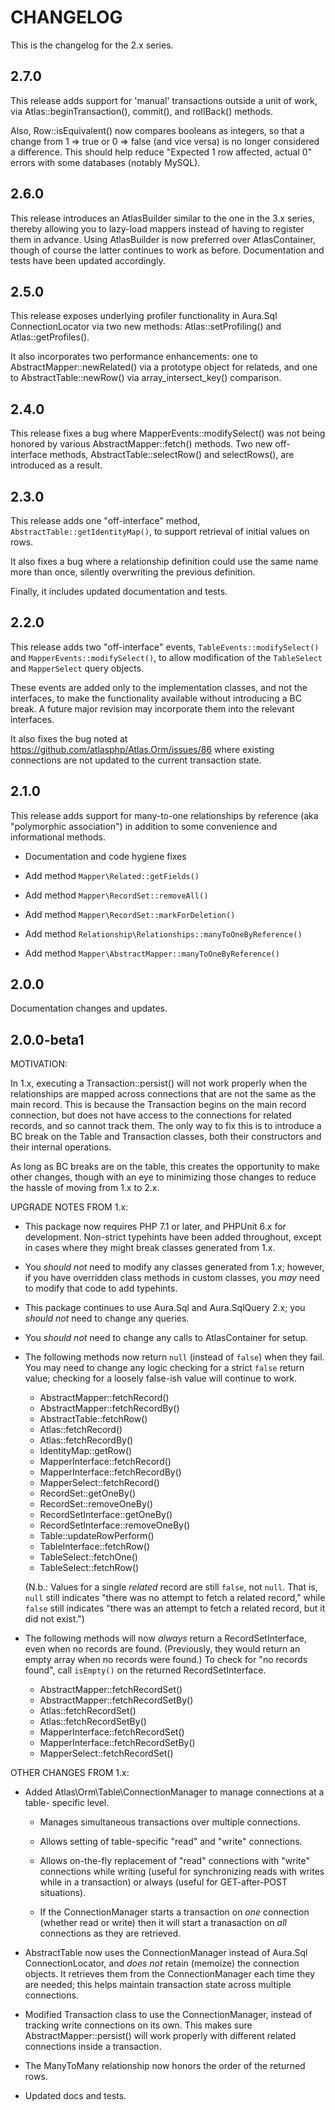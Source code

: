 # CHANGELOG

This is the changelog for the 2.x series.

## 2.7.0

This release adds support for 'manual' transactions outside a unit of work,
via Atlas::beginTransaction(), commit(), and rollBack() methods.

Also, Row::isEquivalent() now compares booleans as integers, so that a change
from 1 => true or 0 => false (and vice versa) is no longer considered a
difference. This should help reduce "Expected 1 row affected, actual 0" errors
with some databases (notably MySQL).

## 2.6.0

This release introduces an AtlasBuilder similar to the one in the 3.x series,
thereby allowing you to lazy-load mappers instead of having to register them
in advance. Using AtlasBuilder is now preferred over AtlasContainer, though
of course the latter continues to work as before. Documentation and tests have
been updated accordingly.

## 2.5.0

This release exposes underlying profiler functionality in Aura.Sql
ConnectionLocator via two new methods: Atlas::setProfiling() and
Atlas::getProfiles().

It also incorporates two performance enhancements: one to
AbstractMapper::newRelated() via a prototype object for relateds, and one to
AbstractTable::newRow() via array_intersect_key() comparison.

## 2.4.0

This release fixes a bug where MapperEvents::modifySelect() was not being
honored by various AbstractMapper::fetch() methods. Two new off-interface
methods, AbstractTable::selectRow() and selectRows(), are introduced as a
result.

## 2.3.0

This release adds one "off-interface" method, `AbstractTable::getIdentityMap()`,
to support retrieval of initial values on rows.

It also fixes a bug where a relationship definition could use the same name more
than once, silently overwriting the previous definition.

Finally, it includes updated documentation and tests.

## 2.2.0

This release adds two "off-interface" events, `TableEvents::modifySelect()` and
`MapperEvents::modifySelect()`, to allow modification of the `TableSelect` and
`MapperSelect` query objects.

These events are added only to the implementation classes, and not the
interfaces, to make the functionality available without introducing a BC break.
A future major revision may incorporate them into the relevant interfaces.

It also fixes the bug noted at <https://github.com/atlasphp/Atlas.Orm/issues/86>
where existing connections are not updated to the current transaction state.

## 2.1.0

This release adds support for many-to-one relationships by reference (aka
"polymorphic association") in addition to some convenience and informational
methods.

- Documentation and code hygiene fixes

- Add method `Mapper\Related::getFields()`

- Add method `Mapper\RecordSet::removeAll()`

- Add method `Mapper\RecordSet::markForDeletion()`

- Add method `Relationship\Relationships::manyToOneByReference()`

- Add method `Mapper\AbstractMapper::manyToOneByReference()`

## 2.0.0

Documentation changes and updates.

## 2.0.0-beta1

MOTIVATION:

In 1.x, executing a Transaction::persist() will not work properly when the
relationships are mapped across connections that are not the same as the main
record. This is because the Transaction begins on the main record connection,
but does not have access to the connections for related records, and so cannot
track them. The only way to fix this is to introduce a BC break on the Table and
Transaction classes, both their constructors and their internal operations.

As long as BC breaks are on the table, this creates the opportunity to make
other changes, though with an eye to minimizing those changes to reduce the
hassle of moving from 1.x to 2.x.

UPGRADE NOTES FROM 1.x:

- This package now requires PHP 7.1 or later, and PHPUnit 6.x for development.
  Non-strict typehints have been added throughout, except in cases where they
  might break classes generated from 1.x.

- You *should not* need to modify any classes generated from 1.x; however, if
  you have overridden class methods in custom classes, you *may* need to modify
  that code to add typehints.

- This package continues to use Aura.Sql and Aura.SqlQuery 2.x; you *should not*
  need to change any queries.

- You *should not* need to change any calls to AtlasContainer for setup.

- The following methods now return `null` (instead of `false`) when they fail.
  You may need to change any logic checking for a strict `false` return value;
  checking for a loosely false-ish value will continue to work.

    - AbstractMapper::fetchRecord()
    - AbstractMapper::fetchRecordBy()
    - AbstractTable::fetchRow()
    - Atlas::fetchRecord()
    - Atlas::fetchRecordBy()
    - IdentityMap::getRow()
    - MapperInterface::fetchRecord()
    - MapperInterface::fetchRecordBy()
    - MapperSelect::fetchRecord()
    - RecordSet::getOneBy()
    - RecordSet::removeOneBy()
    - RecordSetInterface::getOneBy()
    - RecordSetInterface::removeOneBy()
    - Table::updateRowPerform()
    - TableInterface::fetchRow()
    - TableSelect::fetchOne()
    - TableSelect::fetchRow()

  (N.b.: Values for a single *related* record are still `false`, not `null`.
  That is, `null` still indicates "there was no attempt to fetch a related
  record," while `false` still indicates "there was an attempt to fetch a
  related record, but it did not exist.")

- The following methods will now *always* return a RecordSetInterface, even when
  no records are found. (Previously, they would return an empty array when no
  records were found.) To check for "no records found", call `isEmpty()` on the
  returned RecordSetInterface.

    - AbstractMapper::fetchRecordSet()
    - AbstractMapper::fetchRecordSetBy()
    - Atlas::fetchRecordSet()
    - Atlas::fetchRecordSetBy()
    - MapperInterface::fetchRecordSet()
    - MapperInterface::fetchRecordSetBy()
    - MapperSelect::fetchRecordSet()

OTHER CHANGES FROM 1.x:

- Added Atlas\Orm\Table\ConnectionManager to manage connections at a table-
  specific level.

    - Manages simultaneous transactions over multiple connections.

    - Allows setting of table-specific "read" and "write" connections.

    - Allows on-the-fly replacement of "read" connections with "write"
      connections while writing (useful for synchronizing reads with writes
      while in a transaction) or always (useful for GET-after-POST situations).

    - If the ConnectionManager starts a transaction on *one* connection (whether
      read or write) then it will start a tranasaction on *all* connections as
      they are retrieved.

- AbstractTable now uses the ConnectionManager instead of Aura.Sql
  ConnectionLocator, and *does not* retain (memoize) the connection objects.
  It retrieves them from the ConnectionManager each time they are needed; this
  helps maintain transaction state across multiple connections.

- Modified Transaction class to use the ConnectionManager, instead of tracking
  write connections on its own. This makes sure AbstractMapper::persist() will
  work properly with different related connections inside a transaction.

- The ManyToMany relationship now honors the order of the returned rows.

- Updated docs and tests.
